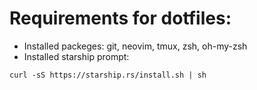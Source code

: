 # Requirements for dotfiles:

 - Installed packeges: git, neovim, tmux, zsh, oh-my-zsh
 - Installed starship prompt:
 ```
 curl -sS https://starship.rs/install.sh | sh
 ```
